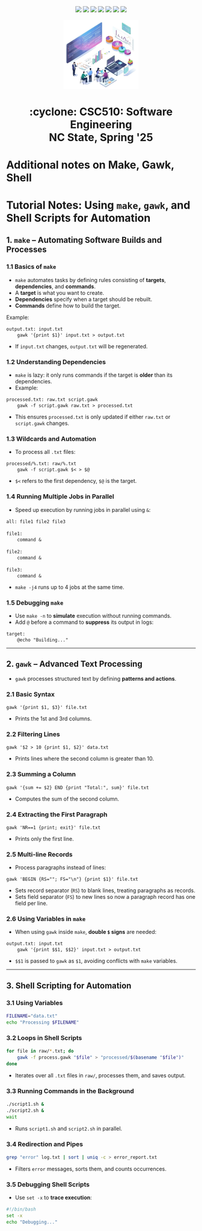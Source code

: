 <p><a name=top> </a>&nbsp;</p>
<p align=center>
    <a
    href="/README.md#top"><img
    src="https://img.shields.io/badge/Home-%23ff5733?style=for-the-badge&logo=home&logoColor=white"></a> <a
    href="/docs/syllabus.md#top"><img
    src="https://img.shields.io/badge/Syllabus-%230055ff?style=for-the-badge&logo=openai&logoColor=white"></a> <a
    href="https://docs.google.com/spreadsheets/d/1Jlx-BBsvVqmWhW1L9Fz6u18vPSjGXj1i/edit?usp=sharing&ouid=110996670184359055145&rtpof=true&sd=true"><img
    src="https://img.shields.io/badge/Groups-%23ffd700?style=for-the-badge&logo=users&logoColor=white"></a> <a
    href="https://moodle-courses2425.wolfware.ncsu.edu/course/view.php?id=7150"><img
    src="https://img.shields.io/badge/Moodle-%23dc143c?style=for-the-badge&logo=moodle&logoColor=white"></a> <a
    href="https://discord.gg/whDXzJGP"><img
    src="https://img.shields.io/badge/Discord-%23008080?style=for-the-badge&logo=discord&logoColor=white"></a> <a
    href="https://ncsu.hosted.panopto.com/Panopto/Pages/Sessions/List.aspx?folderID=958aa5e8-f99e-441f-a545-b26400dfe515"><img
    src="https://img.shields.io/badge/Videos-%23ffa500?style=for-the-badge&logo=youtube&logoColor=white"></a> <a
    href="/LICENSE.md"><img
    src="https://img.shields.io/badge/(c)%20Tim%20Menzies,%202025-%234b4b4b?style=for-the-badge&logoColor=white"></a>
    <br>&nbsp;<br>
    <img width=200 src="/img/banner2.png">
</p>
<h1 align="center">:cyclone:&nbsp;CSC510: Software Engineering<br>NC&nbsp;State, Spring&nbsp;'25</h1>
      

# Additional notes on Make, Gawk, Shell

# **Tutorial Notes: Using `make`, `gawk`, and Shell Scripts for Automation**

## **1. `make` – Automating Software Builds and Processes**

### **1.1 Basics of `make`**
- `make` automates tasks by defining rules consisting of **targets**, **dependencies**, and **commands**.
- A **target** is what you want to create.
- **Dependencies** specify when a target should be rebuilt.
- **Commands** define how to build the target.

Example:
```make
output.txt: input.txt
	gawk '{print $1}' input.txt > output.txt
```
- If `input.txt` changes, `output.txt` will be regenerated.

### **1.2 Understanding Dependencies**
- `make` is lazy: it only runs commands if the target is **older** than its dependencies.
- Example:
```make
processed.txt: raw.txt script.gawk
	gawk -f script.gawk raw.txt > processed.txt
```
- This ensures `processed.txt` is only updated if either `raw.txt` or `script.gawk` changes.

### **1.3 Wildcards and Automation**
- To process all `.txt` files:
```make
processed/%.txt: raw/%.txt
	gawk -f script.gawk $< > $@
```
- `$<` refers to the first dependency, `$@` is the target.

### **1.4 Running Multiple Jobs in Parallel**
- Speed up execution by running jobs in parallel using `&`:
```make
all: file1 file2 file3

file1:
	command &

file2:
	command &

file3:
	command &
```
- `make -j4` runs up to 4 jobs at the same time.

### **1.5 Debugging `make`**
- Use `make -n` to **simulate** execution without running commands.
- Add `@` before a command to **suppress** its output in logs:
```make
target:
	@echo "Building..."
```

---

## **2. `gawk` – Advanced Text Processing**
- `gawk` processes structured text by defining **patterns and actions**.

### **2.1 Basic Syntax**
```gawk
gawk '{print $1, $3}' file.txt
```
- Prints the 1st and 3rd columns.

### **2.2 Filtering Lines**
```gawk
gawk '$2 > 10 {print $1, $2}' data.txt
```
- Prints lines where the second column is greater than 10.

### **2.3 Summing a Column**
```gawk
gawk '{sum += $2} END {print "Total:", sum}' file.txt
```
- Computes the sum of the second column.

### **2.4 Extracting the First Paragraph**
```gawk
gawk 'NR==1 {print; exit}' file.txt
```
- Prints only the first line.

### **2.5 Multi-line Records**
- Process paragraphs instead of lines:
```gawk
gawk 'BEGIN {RS=""; FS="\n"} {print $1}' file.txt
```
- Sets record separator (`RS`) to blank lines, treating paragraphs as records.
- Sets field separator (`FS`) to new lines so now a paragraph record has one field per line.

### **2.6 Using Variables in `make`**
- When using `gawk` inside `make`, **double `$` signs** are needed:
```make
output.txt: input.txt
	gawk '{print $$1, $$2}' input.txt > output.txt
```
- `$$1` is passed to `gawk` as `$1`, avoiding conflicts with `make` variables.

---

## **3. Shell Scripting for Automation**
### **3.1 Using Variables**
```sh
FILENAME="data.txt"
echo "Processing $FILENAME"
```

### **3.2 Loops in Shell Scripts**
```sh
for file in raw/*.txt; do
    gawk -f process.gawk "$file" > "processed/$(basename "$file")"
done
```
- Iterates over all `.txt` files in `raw/`, processes them, and saves output.

### **3.3 Running Commands in the Background**
```sh
./script1.sh &
./script2.sh &
wait
```
- Runs `script1.sh` and `script2.sh` in parallel.

### **3.4 Redirection and Pipes**
```sh
grep "error" log.txt | sort | uniq -c > error_report.txt
```
- Filters `error` messages, sorts them, and counts occurrences.

### **3.5 Debugging Shell Scripts**
- Use `set -x` to **trace execution**:
```sh
#!/bin/bash
set -x
echo "Debugging..."
```

